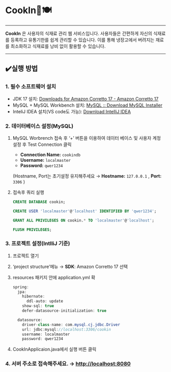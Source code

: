 # CookIn🍳🍽️

---

**CookIn** 은 사용자의 식재료 관리 웹 서비스입니다.
사용자들은 간편하게 자신의 식재료를 등록하고 유통기한를 쉽게 관리할 수 있습니다.
이를 통해 냉장고에서 버려지는 재료를 최소화하고 식재료를 낭비 없이 활용할 수 있습니다.

---

## ✔️실행 방법


### 1. 필수 소프트웨어 설치

- JDK 17 설치: [Downloads for Amazon Corretto 17 - Amazon Corretto 17](https://docs.aws.amazon.com/corretto/latest/corretto-17-ug/downloads-list.html)
- MySQL + MySQL Workbench 설치: [MySQL :: Download MySQL Installer](https://dev.mysql.com/downloads/installer/)
- InteliJ IDEA 설치(VS code도 가능): [Download IntelliJ IDEA](https://www.jetbrains.com/idea/download/?section=windows)

### 2. 데이터베이스 설정(MySQL)

1. MySQL Worbrench 접속 후 ‘+’  버튼을 이용하여 데이터 베이스 및 사용자 계정 설정 후 Test Connection 클릭
    - **Connection Name:** `cookindb`
    - **Username:** `localmaster`
    - **Password:** `qwer1234`
    
    (Hostname, Port는 초기설정 유지해주세요 → **Hostname:** `127.0.0.1` , **Port:** `3306` )
    
2. 접속후 쿼리 실행
    
    ```sql
    CREATE DATABASE cookin;
    
    CREATE USER 'localmaster'@'localhost' IDENTIFIED BY 'qwer1234';
    
    GRANT ALL PRIVILEGES ON cookin.* TO 'localmaster'@'localhost';
    
    FLUSH PRIVILEGES;
    ```
    

### 3. 프로젝트 설정(IntlliJ 기준)

1. 프로젝트 열기
2.  ‘project structure’메뉴 → **SDK**: Amazon Corretto 17 선택
3. resources 패키지 안에 application.yml  확
    
    ```java
    spring:
      jpa:
        hibernate:
          ddl-auto: update
        show-sql: true
        defer-datasource-initialization: true
    
      datasource:
        driver-class-name: com.mysql.cj.jdbc.Driver
        url: jdbc:mysql://localhost:3306/cookin
        username: localmaster
        password: qwer1234
    ```
    
4. CookInApplicaion.java에서 실행 버튼 클릭 

### 4. 서버 주소로 접속해주세요. →  [http://localhost:8080](http://localhost:8080/fridge.html)
